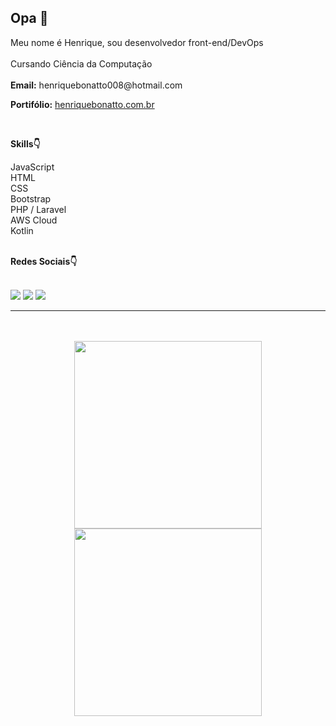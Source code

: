    <div>
        <h2>Opa 👋</h2>
         <p>Meu nome é Henrique, sou desenvolvedor front-end/DevOps<br><br> Cursando Ciência da Computação <br><br> <strong>Email:</strong> henriquebonatto008@hotmail.com</p>
         <p><strong>Portifólio:</strong> <a href="https://henriquebonatto.com.br">henriquebonatto.com.br</a></p>
    </div><br>

   **Skills👇**
  <div style="display: inline_block">
        JavaScript <br>
        HTML <br>
        CSS <br>
        Bootstrap <br>
        PHP / Laravel <br>
        AWS Cloud <br>
        Kotlin <br><br>
   
**Redes Sociais👇**
 <div> 
        <br><a href="https://www.instagram.com/henrique_natto/" target="_blank"><img src="https://img.shields.io/badge/-Instagram-%23E4405F?style=for-the-badge&logo=instagram&logoColor=white" target="_blank"></a>
        <a href = "henriquebonatto008@hotmail.com"><img src="https://img.shields.io/badge/-Gmail-%23333?style=for-the-badge&logo=gmail&logoColor=white" target="_blank"></a>
        <a href="https://www.linkedin.com/in/henbonatto/" target="_blank"><img src="https://img.shields.io/badge/-LinkedIn-%230077B5?style=for-the-badge&logo=linkedin&logoColor=white" target="_blank"></a><br><hr>
       
  </div><br><br>
    
  <div align="center">
        <img height="300em" src="https://github-readme-stats.vercel.app/api?username=nattohen&theme=dracula"/>
        <img height="300em" src="https://github-readme-stats.vercel.app/api/top-langs/?username=nattohen&langs_count=7&theme=dracula"/>
    </div>
